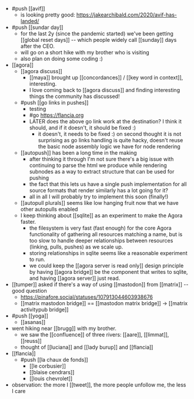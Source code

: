 - #push [[avif]]
	- is looking pretty good: https://jakearchibald.com/2020/avif-has-landed/
- #push [[sundar day]]
	- for the last 2y (since the pandemic started) we've been getting [[global reset days]] -- which people widely call [[sunday]] days after the CEO.
	- will go on a short hike with my brother who is visiting
	- also plan on doing some coding :)
- [[agora]]
	- [[agora discuss]]
		- [[maya]] brought up [[concordances]] / [[key word in context]], interesting.
		- I love coming back to [[agora discuss]] and finding interesting things the community has discussed!
	- #push [[go links in pushes]]
		- testing
		- #go https://flancia.org
		- LATER does the above go link work at the destination? I think it should, and if it doesn't, it should be fixed :)
			- it doesn't, it needs to be fixed :) on second thought it is not surprising as go links handling is quite hacky, doesn't reuse the basic node assembly logic we have for node rendering
	- [[autopush]] has been a long time in the making
		- after thinking it through I'm not sure there's a big issue with continuing to parse the html we produce while rendering subnodes as a way to extract structure that can be used for pushing
		- the fact that this lets us have a single push implementation for all source formats that render similarly has a lot going for it?
		- all in all I will probably try to implement this soon (finally!)
	- [[autopull plurals]] seems like low hanging fruit now that we have other autopulls enabled
	- I keep thinking about [[sqlite]] as an experiment to make the Agora faster.
		- the filesystem is very fast (fast enough) for the core Agora functionality of gathering all resources matching a name, but is too slow to handle deeper relationships between resources (linking, pulls, pushes) as we scale up.
		- storing relationships in sqlite seems like a reasonable experiment to run.
		- we could keep the [[agora server is read only]] design principle by having [[agora bridge]] be the component that writes to sqlite, and having [[agora server]] just read.
- [[tumper]] asked if there's a way of using [[mastodon]] from [[matrix]] -- good question
	- https://pinafore.social/statuses/107913044603938676
	- [[matrix mastodon bridge]] == [[mastodon matrix bridge]] -> [[matrix activitypub bridge]]
- #push [[yoga]]
	- [[asanas]]
- went hiking near [[brugg]] with my brother.
	- we saw the [[confluence]] of three rivers: [[aare]], [[limmat]], [[reuss]]
	- thought of [[luciana]] and [[lady burup]] and [[flancia]]
- [[flancia]]
	- #push [[la chaux de fonds]]
		- [[le corbusier]]
		- [[blaise cendrars]]
		- [[louis chevrolet]]
- observation: the more I [[tweet]], the more people unfollow me, the less I care